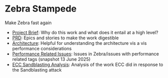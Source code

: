 # Zebra Stampede
Make Zebra fast again

* [Project Brief](projectbrief.md): Why do this work and what does it entail at a high level?
* [PRD](prd.md): Epics and stories to make the work digestible
* [Architecture](architecture.md): Helpful for understanding the architecture vis a vis performance considerations
* [Performance Related Issues](performance_related_issues.md): Issues in Zebra/issues with performance related tags (snapshot 13 June 2025)
* [ECC Sandblasting Analysis](ecc_sandblasting_mitigations_analysis.md): Analysis of the work ECC did in response to the Sandblasting attack

